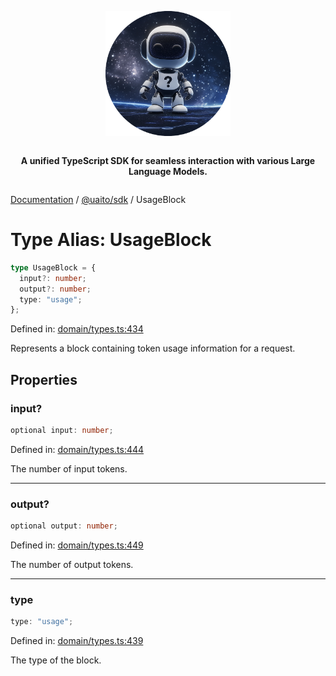 <div style="display:flex; flex-direction:column; align-items:center;">
<p align="center">
  <img src="../UAITO.png" alt="UAITO Logo" width="200"/>
</p>

<p align="center">
  <strong>A unified TypeScript SDK for seamless interaction with various Large Language Models.</strong>
</p>
</div>

[Documentation](README.md) / [@uaito/sdk](@uaito.sdk.md) / UsageBlock

# Type Alias: UsageBlock

```ts
type UsageBlock = {
  input?: number;
  output?: number;
  type: "usage";
};
```

Defined in: [domain/types.ts:434](https://github.com/elribonazo/uaito/blob/cfdf025250d7b4eddd23a524d8b4cfadce122069/packages/sdk/src/domain/types.ts#L434)

Represents a block containing token usage information for a request.

## Properties

### input?

```ts
optional input: number;
```

Defined in: [domain/types.ts:444](https://github.com/elribonazo/uaito/blob/cfdf025250d7b4eddd23a524d8b4cfadce122069/packages/sdk/src/domain/types.ts#L444)

The number of input tokens.

***

### output?

```ts
optional output: number;
```

Defined in: [domain/types.ts:449](https://github.com/elribonazo/uaito/blob/cfdf025250d7b4eddd23a524d8b4cfadce122069/packages/sdk/src/domain/types.ts#L449)

The number of output tokens.

***

### type

```ts
type: "usage";
```

Defined in: [domain/types.ts:439](https://github.com/elribonazo/uaito/blob/cfdf025250d7b4eddd23a524d8b4cfadce122069/packages/sdk/src/domain/types.ts#L439)

The type of the block.
